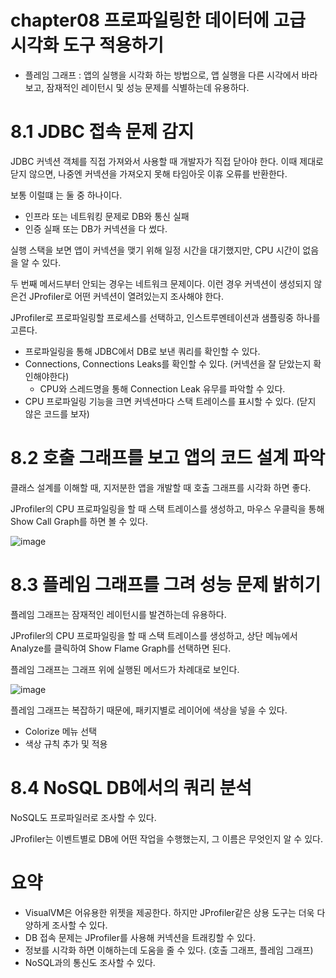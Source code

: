 # chapter08 프로파일링한 데이터에 고급 시각화 도구 적용하기

* 플레임 그래프 : 앱의 실행을 시각화 하는 방법으로, 앱 실행을 다른 시각에서 바라보고, 잠재적인 레이턴시 및 성능 문제를 식별하는데 유용하다.

# 8.1 JDBC 접속 문제 감지

JDBC 커넥션 객체를 직접 가져와서 사용할 때 개발자가 직접 닫아야 한다. 이때 제대로 닫지 않으면, 나중엔 커넥션을 가져오지 못해 타임아웃 이휴 오류를 반환한다.

보통 이럴떄 는 둘 중 하나이다.

- 인프라 또는 네트워킹 문제로 DB와 통신 실패
- 인증 실패 또는 DB가 커넥션을 다 썼다.

실행 스택을 보면 앱이 커넥션을 맺기 위해 일정 시간을 대기했지만, CPU 시간이 없음을 알 수 있다.

두 번째 메서드부터 안되는 경우는 네트워크 문제이다. 이런 경우 커넥션이 생성되지 않은건 JProfiler로 어떤 커넥션이 열려있는지 조사해야 한다.

JProfiler로 프로파일링할 프로세스를 선택하고, 인스트루멘테이션과 샘플링중 하나를 고른다.

- 프로파일링을 통해 JDBC에서 DB로 보낸 쿼리를 확인할 수 있다.
- Connections, Connections Leaks를 확인할 수 있다. (커넥션을 잘 닫았는지 확인해야한다)
    - CPU와 스레드명을 통해 Connection Leak 유무를 파악할 수 있다.
- CPU 프로파일링 기능을 크면 커넥션마다 스택 트레이스를 표시할 수 있다. (닫지 않은 코드를 보자)

# 8.2 호출 그래프를 보고 앱의 코드 설계 파악

클래스 설계를 이해할 때, 지저분한 앱을 개발할 때 호출 그래프를 시각화 하면 좋다.

JProfiler의 CPU 프로파일링을 할 때 스택 트레이스를 생성하고, 마우스 우클릭을 통해 Show Call Graph를 하면 볼 수 있다.

![image](https://github.com/Deep-Dive-Study/troubleshooting-java/assets/85796588/2323f499-81e4-4ffb-921f-22f7bef32bbd)

# 8.3 플레임 그래프를 그려 성능 문제 밝히기

플레임 그래프는 잠재적인 레이턴시를 발견하는데 유용하다.

JProfiler의 CPU 프로파일링을 할 때 스택 트레이스를 생성하고, 상단 메뉴에서 Analyze를 클릭하여 Show Flame Graph를 선택하면 된다.

플레임 그래프는 그래프 위에 실행된 메서드가 차례대로 보인다.

![image](https://github.com/Deep-Dive-Study/troubleshooting-java/assets/85796588/5413e55f-1816-4324-8141-18772edfe664)

플레임 그래프는 복잡하기 때문에, 패키지별로 레이어에 색상을 넣을 수 있다.

- Colorize 메뉴 선택
- 색상 규칙 추가 및 적용

# 8.4 NoSQL DB에서의 쿼리 분석

NoSQL도 프로파일러로 조사할 수 있다.

JProfiler는 이벤트별로 DB에 어떤 작업을 수행했는지, 그 이름은 무엇인지 알 수 있다.

# 요약

- VisualVM은 어유용한 위젯을 제공한다. 하지만 JProfiler같은 상용 도구는 더욱 다양하게 조사할 수 있다.
- DB 접속 문제는 JProfiler를 사용해 커넥션을 트래킹할 수 있다.
- 정보를 시각화 하면 이해하는데 도움을 줄 수 있다. (호출 그래프, 플레임 그래프)
- NoSQL과의 통신도 조사할 수 있다.

